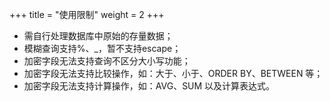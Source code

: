 +++
title = "使用限制"
weight = 2
+++

- 需自行处理数据库中原始的存量数据；
- 模糊查询支持%、_，暂不支持escape；
- 加密字段无法支持查询不区分大小写功能；
- 加密字段无法支持比较操作，如：大于、小于、ORDER BY、BETWEEN 等；
- 加密字段无法支持计算操作，如：AVG、SUM 以及计算表达式。
